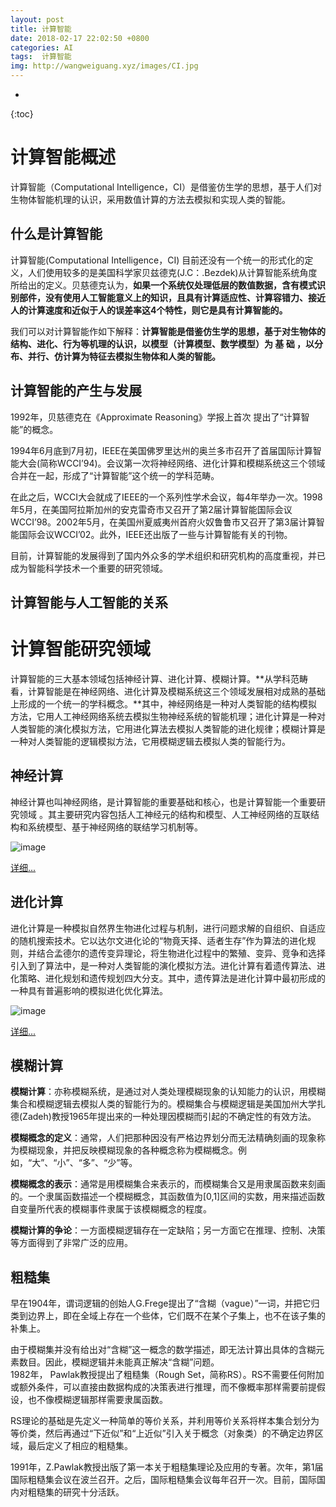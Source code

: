 ```yaml
---
layout: post
title: 计算智能
date: 2018-02-17 22:02:50 +0800
categories: AI
tags:  计算智能
img: http://wangweiguang.xyz/images/CI.jpg
---
```


* 
{:toc}

# 计算智能概述
计算智能（Computational Intelligence，CI）是借鉴仿生学的思想，基于人们对生物体智能机理的认识，采用数值计算的方法去模拟和实现人类的智能。
## 什么是计算智能
计算智能(Computational Intelligence，CI) 目前还没有一个统一的形式化的定义，人们使用较多的是美国科学家贝兹德克(J.C：.Bezdek)从计算智能系统角度所给出的定义。贝慈德克认为，**如果一个系统仅处理低层的数值数据，含有模式识别部件，没有使用人工智能意义上的知识，且具有计算适应性、计算容错力、接近人的计算速度和近似于人的误差率这4个特性，则它是具有计算智能的。**

我们可以对计算智能作如下解释：**计算智能是借鉴仿生学的思想，基于对生物体的结构、进化、行为等机理的认识，以模型（计算模型、数学模型）为 基 础 ，以分布、并行、仿计算为特征去模拟生物体和人类的智能。**

## 计算智能的产生与发展
1992年，贝慈德克在《Approximate Reasoning》学报上首次 提出了“计算智能”的概念。

1994年6月底到7月初，IEEE在美国佛罗里达州的奥兰多市召开了首届国际计算智能大会(简称WCCI’94)。会议第一次将神经网络、进化计算和模糊系统这三个领域合并在一起，形成了“计算智能”这个统一的学科范畴。

在此之后，WCCI大会就成了IEEE的一个系列性学术会议，每4年举办一次。1998年5月，在美国阿拉斯加州的安克雷奇市又召开了第2届计算智能国际会议WCCI’98。2002年5月，在美国州夏威夷州首府火奴鲁鲁市又召开了第3届计算智能国际会议WCCI’02。此外，IEEE还出版了一些与计算智能有关的刊物。

目前，计算智能的发展得到了国内外众多的学术组织和研究机构的高度重视，并已成为智能科学技术一个重要的研究领域。
## 计算智能与人工智能的关系
# 计算智能研究领域
计算智能的三大基本领域包括神经计算、进化计算、模糊计算。**从学科范畴看，计算智能是在神经网络、进化计算及模糊系统这三个领域发展相对成熟的基础上形成的一个统一的学科概念。**其中，神经网络是一种对人类智能的结构模拟方法，它用人工神经网络系统去模拟生物神经系统的智能机理；进化计算是一种对人类智能的演化模拟方法，它用进化算法去模拟人类智能的进化规律；模糊计算是一种对人类智能的逻辑模拟方法，它用模糊逻辑去模拟人类的智能行为。

## 神经计算
神经计算也叫神经网络，是计算智能的重要基础和核心，也是计算智能一个重要研究领域 。其主要研究内容包括人工神经元的结构和模型、人工神经网络的互联结构和系统模型、基于神经网络的联结学习机制等。

![image](http://wangweiguang.xyz/images/ML.jpg)

[详细...](http://wangweiguang.xyz/ai/2018/02/17/neural-network.html)

## 进化计算
进化计算是一种模拟自然界生物进化过程与机制，进行问题求解的自组织、自适应的随机搜索技术。它以达尔文进化论的“物竟天择、适者生存”作为算法的进化规则，并结合孟德尔的遗传变异理论，将生物进化过程中的繁殖、变异、竞争和选择引入到了算法中，是一种对人类智能的演化模拟方法。进化计算有着遗传算法、进化策略、进化规划和遗传规划四大分支。其中，遗传算法是进化计算中最初形成的一种具有普遍影响的模拟进化优化算法。

![image](http://wangweiguang.xyz/images/EA.jpg)

[详细...](http://wangweiguang.xyz/ai/2018/02/17/evolutionary-computation.html)


## 模糊计算
**模糊计算**：亦称模糊系统，是通过对人类处理模糊现象的认知能力的认识，用模糊集合和模糊逻辑去模拟人类的智能行为的。模糊集合与模糊逻辑是美国加州大学扎德(Zadeh)教授1965年提出来的一种处理因模糊而引起的不确定性的有效方法。

**模糊概念的定义**：通常，人们把那种因没有严格边界划分而无法精确刻画的现象称为模糊现象，并把反映模糊现象的各种概念称为模糊概念。例如，“大”、“小”、“多”、“少”等。

**模糊概念的表示**：通常是用模糊集合来表示的，而模糊集合又是用隶属函数来刻画的。一个隶属函数描述一个模糊概念，其函数值为[0,1]区间的实数，用来描述函数自变量所代表的模糊事件隶属于该模糊概念的程度。

**模糊计算的争论**：一方面模糊逻辑存在一定缺陷；另一方面它在推理、控制、决策等方面得到了非常广泛的应用。



## 粗糙集
早在1904年，谓词逻辑的创始人G.Frege提出了“含糊（vague）”一词，并把它归类到边界上，即在全域上存在一个些体，它们既不在某个子集上，也不在该子集的补集上。

由于模糊集并没有给出对“含糊”这一概念的数学描述，即无法计算出具体的含糊元素数目。因此，模糊逻辑并未能真正解决“含糊”问题。
​    
1982年， Pawlak教授提出了粗糙集（Rough Set，简称RS）。RS不需要任何附加或额外条件，可以直接由数据构成的决策表进行推理，而不像概率那样需要前提假设，也不像模糊逻辑那样需要隶属函数。

RS理论的基础是先定义一种简单的等价关系，并利用等价关系将样本集合划分为等价类，然后再通过“下近似”和“上近似”引入关于概念（对象类）的不确定边界区域，最后定义了相应的粗糙集。

1991年，Z.Pawlak教授出版了第一本关于粗糙集理论及应用的专著。次年，第1届国际粗糙集会议在波兰召开。之后，国际粗糙集会议每年召开一次。目前，国际国内对粗糙集的研究十分活跃。 